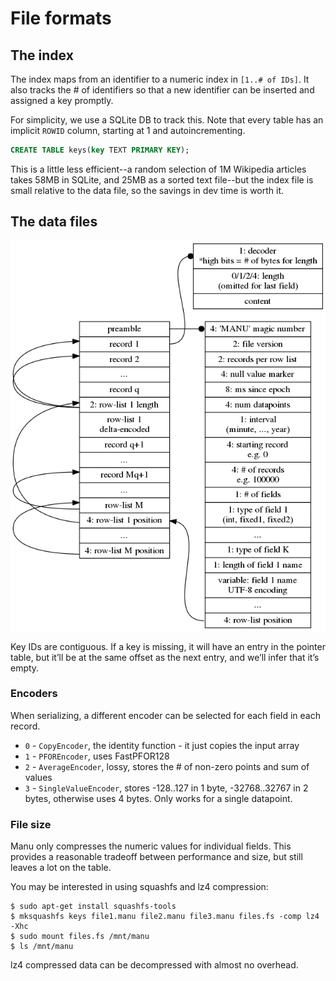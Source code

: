 # File formats
## The index

The index maps from an identifier to a numeric index in `[1..# of IDs]`. It also tracks the # of identifiers so that a new identifier can be inserted and assigned a key promptly.

For simplicity, we use a SQLite DB to track this. Note that every table has an implicit `ROWID` column, starting at 1 and autoincrementing.

```sql
CREATE TABLE keys(key TEXT PRIMARY KEY);
```

This is a little less efficient--a random selection of 1M Wikipedia articles takes 58MB in SQLite, and 25MB as a sorted text file--but the index file is small relative to the data file, so the savings in dev time is worth it.

## The data files
![Record layout](format.png)

Key IDs are contiguous. If a key is missing, it will have an entry in the pointer table, but it’ll be at the same offset as the next entry, and we’ll infer that it’s empty.

### Encoders

When serializing, a different encoder can be selected for each field in each record.

- `0` - `CopyEncoder`, the identity function - it just copies the input array
- `1` - `PFOREncoder`, uses FastPFOR128
- `2` - `AverageEncoder`, lossy, stores the # of non-zero points and sum of values
- `3` - `SingleValueEncoder`, stores -128..127 in 1 byte, -32768..32767 in 2 bytes, otherwise uses 4 bytes. Only works for a single datapoint.

### File size

Manu only compresses the numeric values for individual fields. This provides a reasonable tradeoff
between performance and size, but still leaves a lot on the table.

You may be interested in using squashfs and lz4 compression:

```
$ sudo apt-get install squashfs-tools
$ mksquashfs keys file1.manu file2.manu file3.manu files.fs -comp lz4 -Xhc
$ sudo mount files.fs /mnt/manu
$ ls /mnt/manu
```

lz4 compressed data can be decompressed with almost no overhead.
